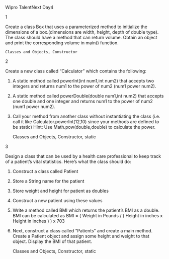 Wipro TalentNext Day4

1 	

 Create a class Box that uses a parameterized method to initialize the dimensions of a box.(dimensions are width, height, depth of double type). The class should have a method that can return volume. Obtain an object and print the corresponding volume in main() function.

	Classes and Objects, Constructor 	

2 	

 Create a new class called “Calculator” which contains the following: 
1. A static method called powerInt(int num1,int num2) that accepts two integers and returns num1 to the power of num2 (num1 power num2). 
2. A static method called powerDouble(double num1,int num2) that accepts one double and one  integer and returns num1 to the power of num2 (num1 power num2). 
3. Call your method from another class without instantiating the class (i.e. call it like Calculator.powerInt(12,10) since your methods are defined to be static)
Hint: Use Math.pow(double,double) to calculate the power.

	Classes and Objects, Constructor, static 	

3 	

 Design a class that can be used by a health care professional to keep track of a patient’s vital statistics. Here’s what the class should do: 
1. Construct a class called Patient
2. Store a String name for the patient
3. Store weight and height for patient as doubles
4. Construct a new patient using these values
5. Write a method called BMI which returns the patient’s BMI as a double. BMI can be calculated as BMI = ( Weight in Pounds / ( Height in inches x Height in inches ) ) x 703
6. Next, construct a class called “Patients” and create a main method. Create a Patient object and assign some height and weight to that object. Display the BMI of that patient.

	Classes and Objects, Constructor, static
